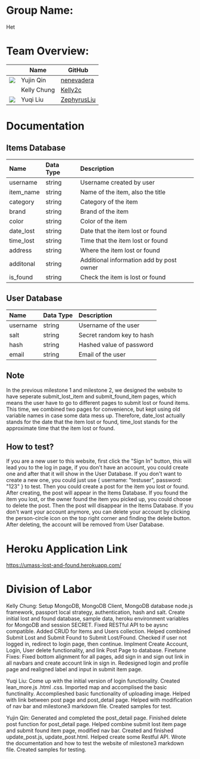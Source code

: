 # Group Name: 
Het

# Team Overview: 
| | Name | GitHub |
| ------------- |------------- | ------------- |
| ![](https://avatars.githubusercontent.com/u/71847172?s=48&v=4) | Yujin Qin | [nenevadera](https://github.com/nenevadera) |
| ![]() | Kelly Chung | [Kelly2c](https://github.com/Kelly2c) |
| ![](https://avatars.githubusercontent.com/u/58710754?s=40&v=4) | Yuqi Liu| [ZephyrusLiu](https://github.com/ZephyrusLiu) |

# Documentation
## Items Database
| Name | Data Type | Description |
| :------------- | :------------- | :------------- |
| username | string | Username created by user |
| item_name | string | Name of the item, also the title |
| category | string | Category of the item |
| brand | string | Brand of the item |
| color | string | Color of the item |
| date_lost | string | Date that the item lost or found |
| time_lost | string | Time that the item lost or found |
| address | string | Where the item lost or found |
| additonal | string | Additional information add by post owner |
| is_found | string | Check the item is lost or found |

## User Database
| Name | Data Type | Description |
| :------------- | :------------- | :------------- |
| username | string | Username of the user |
| salt | string | Secret random key to hash |
| hash | string | Hashed value of password |
| email | string | Email of the user |

## Note 
In the previous milestone 1 and milestone 2, we designed the website to have seperate submit_lost_item and submit_found_item pages, which means the user have to go to different pages to submit lost or found items. This time, we combined two pages for convenience, but kept using old variable names in case some data mess up. Therefore, date_lost actually stands for the date that the item lost or found, time_lost stands for the approximate time that the item lost or found.


## How to test?
If you are a new user to this website, first click the "Sign In" button, this will lead you to the log in page, if you don't have an account, you could create one and after that it will show in the User Database. If you don't want to create a new one, you could just use { username: "testuser", password: "123" } to test. Then you could create a post for the item you lost or found. After creating, the post will appear in the Items Database. If you found the item you lost, or the owner found the item you picked up, you could choose to delete the post. Then the post will disappear in the Items Database.  If you don't want your account anymore, you can delete your account by clicking the person-circle icon on the top right corner and finding the delete button. After deleting, the account will be removed from User Database. 
# Heroku Application Link
https://umass-lost-and-found.herokuapp.com/


# Division of Labor
Kelly Chung: Setup MongoDB, MongoDB Client, MongoDB database node.js framework, passport local strategy, authentication, hash and salt.  Create initial lost and found database, sample data, heroku environment variables for MongoDB and session SECRET.  Fixed RESTful API to be aysnc compatible.  Added CRUD for Items and Users collection.  Helped combined Submit Lost and Submit Found to Submit Lost/Found.  Checked if user not logged in, redirect to login page, then continue.  Implment Create Account, Login, User delete functionality, and link Post Page to database. Finetune Fixes: Fixed bottom alignment for all pages, add sign in and sign out link in all navbars and create account link in sign in.  Redesigned login and profile page and realigned label and input in submit item page.

Yuqi Liu: Come up with the initial version of login functionality. Created lean_more.js .html .css. Imported map and accomplised the basic functinality. Accomplieshed basic functionality of uploading image. Helped with link between post page and post_detail page. Helped with modification of nav bar and milestone3 markdown file. Created samples for test.

Yujin Qin: Generated and completed the post_detail page. Finished delete post function for post_detail page. Helped combine submit lost item page and submit found item page, modified nav bar. Created and finished update_post.js, update_post.html. Helped create some Restful API. Wrote the documentation and how to test the website of milestone3 markdown file. Created samples for testing.
